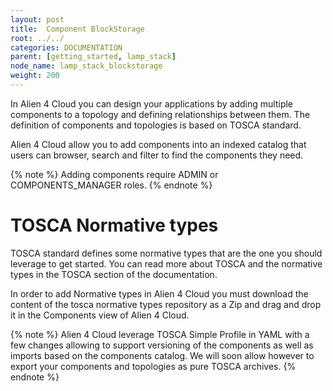 ```yaml
---
layout: post
title:  Component BlockStorage
root: ../../
categories: DOCUMENTATION
parent: [getting_started, lamp_stack]
node_name: lamp_stack_blockstorage
weight: 200
---
```


In Alien 4 Cloud you can design your applications by adding multiple components to a topology and defining relationships between them. The definition of components and topologies is based on TOSCA standard.

Alien 4 Cloud allow you to add components into an indexed catalog that users can browser, search and filter to find the components they need.

{% note %}
Adding components require ADMIN or COMPONENTS_MANAGER roles.
{% endnote %}

# TOSCA Normative types

TOSCA standard defines some normative types that are the one you should leverage to get started. You can read more about TOSCA and the normative types in the TOSCA section of the documentation.

In order to add Normative types in Alien 4 Cloud you must download the content of the tosca normative types repository as a Zip and drag and drop it in the Components view of Alien 4 Cloud.

{% note %}
Alien 4 Cloud leverage TOSCA Simple Profile in YAML with a few changes allowing to support versioning of the components as well as imports based on the components catalog.
We will soon allow however to export your components and topologies as pure TOSCA archives.
{% endnote %}
